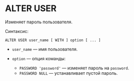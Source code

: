 # ALTER USER

Изменяет пароль пользователя.

Синтаксис:

```yql
ALTER USER user_name [ WITH ] option [ ... ]
```

* `user_name` — имя пользователя.
* `option` — опция команды:

  * `PASSWORD 'password'` — изменяет пароль на `password`.
  * `PASSWORD NULL` — устанавливает пустой пароль.
